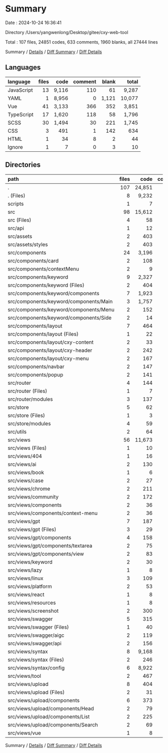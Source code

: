 # Summary

Date : 2024-10-24 16:36:41

Directory /Users/yangwenlong/Desktop/gitee/cxy-web-tool

Total : 107 files,  24851 codes, 633 comments, 1960 blanks, all 27444 lines

Summary / [Details](details.md) / [Diff Summary](diff.md) / [Diff Details](diff-details.md)

## Languages
| language | files | code | comment | blank | total |
| :--- | ---: | ---: | ---: | ---: | ---: |
| JavaScript | 13 | 9,116 | 110 | 61 | 9,287 |
| YAML | 1 | 8,956 | 0 | 1,121 | 10,077 |
| Vue | 41 | 3,133 | 366 | 352 | 3,851 |
| TypeScript | 17 | 1,620 | 118 | 58 | 1,796 |
| SCSS | 30 | 1,494 | 30 | 221 | 1,745 |
| CSS | 3 | 491 | 1 | 142 | 634 |
| HTML | 1 | 34 | 8 | 2 | 44 |
| Ignore | 1 | 7 | 0 | 3 | 10 |

## Directories
| path | files | code | comment | blank | total |
| :--- | ---: | ---: | ---: | ---: | ---: |
| . | 107 | 24,851 | 633 | 1,960 | 27,444 |
| . (Files) | 8 | 9,232 | 72 | 1,136 | 10,440 |
| scripts | 1 | 7 | 0 | 1 | 8 |
| src | 98 | 15,612 | 561 | 823 | 16,996 |
| src (Files) | 4 | 58 | 18 | 13 | 89 |
| src/api | 1 | 12 | 12 | 2 | 26 |
| src/assets | 2 | 403 | 0 | 133 | 536 |
| src/assets/styles | 2 | 403 | 0 | 133 | 536 |
| src/components | 24 | 3,196 | 166 | 262 | 3,624 |
| src/components/card | 2 | 108 | 13 | 17 | 138 |
| src/components/contextMenu | 2 | 9 | 8 | 4 | 21 |
| src/components/keyword | 9 | 2,327 | 75 | 137 | 2,539 |
| src/components/keyword (Files) | 2 | 404 | 40 | 50 | 494 |
| src/components/keyword/components | 7 | 1,923 | 35 | 87 | 2,045 |
| src/components/keyword/components/Main | 3 | 1,757 | 19 | 65 | 1,841 |
| src/components/keyword/components/Menu | 2 | 152 | 8 | 18 | 178 |
| src/components/keyword/components/Side | 2 | 14 | 8 | 4 | 26 |
| src/components/layout | 7 | 464 | 53 | 61 | 578 |
| src/components/layout (Files) | 1 | 22 | 9 | 4 | 35 |
| src/components/layout/cxy-content | 2 | 33 | 9 | 6 | 48 |
| src/components/layout/cxy-header | 2 | 242 | 25 | 27 | 294 |
| src/components/layout/cxy-menu | 2 | 167 | 10 | 24 | 201 |
| src/components/navbar | 2 | 147 | 9 | 26 | 182 |
| src/components/popup | 2 | 141 | 8 | 17 | 166 |
| src/router | 4 | 144 | 25 | 11 | 180 |
| src/router (Files) | 1 | 7 | 8 | 3 | 18 |
| src/router/modules | 3 | 137 | 17 | 8 | 162 |
| src/store | 5 | 62 | 27 | 8 | 97 |
| src/store (Files) | 1 | 3 | 0 | 3 | 6 |
| src/store/modules | 4 | 59 | 27 | 5 | 91 |
| src/utils | 2 | 64 | 26 | 10 | 100 |
| src/views | 56 | 11,673 | 287 | 384 | 12,344 |
| src/views (Files) | 1 | 10 | 8 | 5 | 23 |
| src/views/404 | 1 | 16 | 8 | 3 | 27 |
| src/views/ai | 2 | 130 | 8 | 5 | 143 |
| src/views/book | 1 | 6 | 8 | 4 | 18 |
| src/views/case | 2 | 27 | 8 | 6 | 41 |
| src/views/chrome | 2 | 211 | 8 | 23 | 242 |
| src/views/community | 2 | 172 | 8 | 5 | 185 |
| src/views/components | 2 | 36 | 8 | 9 | 53 |
| src/views/components/context-menu | 2 | 36 | 8 | 9 | 53 |
| src/views/gpt | 7 | 187 | 32 | 26 | 245 |
| src/views/gpt (Files) | 3 | 29 | 16 | 5 | 50 |
| src/views/gpt/components | 4 | 158 | 16 | 21 | 195 |
| src/views/gpt/components/textarea | 2 | 75 | 8 | 11 | 94 |
| src/views/gpt/components/view | 2 | 83 | 8 | 10 | 101 |
| src/views/keyword | 2 | 30 | 8 | 7 | 45 |
| src/views/lazy | 1 | 8 | 8 | 4 | 20 |
| src/views/linux | 3 | 109 | 19 | 16 | 144 |
| src/views/platform | 2 | 53 | 8 | 6 | 67 |
| src/views/react | 1 | 8 | 8 | 4 | 20 |
| src/views/resources | 1 | 8 | 8 | 4 | 20 |
| src/views/screenshot | 2 | 300 | 9 | 40 | 349 |
| src/views/swagger | 5 | 315 | 16 | 40 | 371 |
| src/views/swagger (Files) | 1 | 40 | 8 | 4 | 52 |
| src/views/swagger/aigc | 2 | 119 | 0 | 20 | 139 |
| src/views/swagger/api | 2 | 156 | 8 | 16 | 180 |
| src/views/syntax | 8 | 9,168 | 54 | 90 | 9,312 |
| src/views/syntax (Files) | 2 | 246 | 14 | 38 | 298 |
| src/views/syntax/config | 6 | 8,922 | 40 | 52 | 9,014 |
| src/views/tool | 2 | 467 | 8 | 6 | 481 |
| src/views/upload | 8 | 404 | 37 | 77 | 518 |
| src/views/upload (Files) | 2 | 31 | 8 | 7 | 46 |
| src/views/upload/components | 6 | 373 | 29 | 70 | 472 |
| src/views/upload/components/Head | 2 | 79 | 8 | 13 | 100 |
| src/views/upload/components/List | 2 | 225 | 13 | 40 | 278 |
| src/views/upload/components/Search | 2 | 69 | 8 | 17 | 94 |
| src/views/vue | 1 | 8 | 8 | 4 | 20 |

Summary / [Details](details.md) / [Diff Summary](diff.md) / [Diff Details](diff-details.md)
